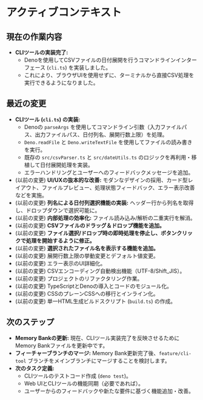 # アクティブコンテキスト

## 現在の作業内容

- **CLIツールの実装完了:**
  - Denoを使用してCSVファイルの日付展開を行うコマンドラインインターフェース
    (`cli.ts`) を実装しました。
  - これにより、ブラウザUIを使用せずに、ターミナルから直接CSV処理を実行できるようになりました。

## 最近の変更

- **CLIツール (`cli.ts`) の実装:**
  - Denoの `parseArgs`
    を使用してコマンドライン引数（入力ファイルパス、出力ファイルパス、日付列名、展開行数上限）を処理。
  - `Deno.readFile` と `Deno.writeTextFile` を使用してファイルの読み書きを実行。
  - 既存の `src/csvParser.ts` と `src/dateUtils.ts`
    のロジックを再利用・移植して日付展開処理を実装。
  - エラーハンドリングとユーザーへのフィードバックメッセージを追加。
- (以前の変更) **UI/UXの抜本的な改善:**
  モダンなデザインの採用、カード型レイアウト、ファイルプレビュー、処理状態フィードバック、エラー表示改善などを実施。
- (以前の変更) **列名による日付列選択機能の実装:**
  ヘッダー行から列名を取得し、ドロップダウンで選択可能に。
- (以前の変更) **内部処理の効率化:** ファイル読み込み/解析の二重実行を解消。
- (以前の変更) **CSVファイルのドラッグ＆ドロップ機能を追加。**
- (以前の変更)
  **ファイル選択/ドロップ時の即時処理を停止し、ボタンクリックで処理を開始するように修正。**
- (以前の変更) **選択されたファイル名を表示する機能を追加。**
- (以前の変更) 展開行数上限の挙動変更とデフォルト値変更。
- (以前の変更) エラー表示のUI詳細化。
- (以前の変更) CSVエンコーディング自動検出機能（UTF-8/Shift_JIS）。
- (以前の変更) プロジェクトのリファクタリング作業。
- (以前の変更) TypeScriptとDenoの導入とコードのモジュール化。
- (以前の変更) CSSのプレーンCSSへの移行とインライン化。
- (以前の変更) 単一HTML生成ビルドスクリプト (`build.ts`) の作成。

## 次のステップ

- **Memory Bankの更新:** 現在、CLIツール実装完了を反映させるためにMemory
  Bankファイルを更新中です。
- **フィーチャーブランチのマージ:** Memory Bank更新完了後、`feature/cli-tool`
  ブランチをメインブランチにマージすることを検討します。
- **次のタスク定義:**
  - CLIツールのテストコード作成 (`deno test`)。
  - Web UIとCLIツールの機能同期（必要であれば）。
  - ユーザーからのフィードバックや新たな要件に基づく機能追加・改善。
